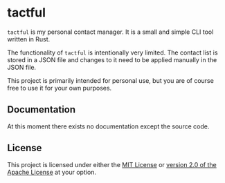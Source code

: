 # tactful

`tactful` is my personal contact manager. It is a small and simple CLI tool written in Rust.

The functionality of `tactful` is intentionally very limited. The contact list is stored in a JSON
file and changes to it need to be applied manually in the JSON file.

This project is primarily intended for personal use, but you are of course free to use it for your
own purposes.

## Documentation

At this moment there exists no documentation except the source code.

## License

This project is licensed under either the [MIT License](./LICENSE-MIT) or
[version 2.0 of the Apache License](./LICENSE-APACHE) at your option.
